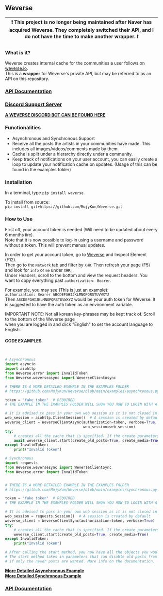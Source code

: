 ## Weverse


| :exclamation:  This project is no longer being maintained after Naver has acquired Weverse. They completely switched their API, and I do not have the time to make another wrapper.  :exclamation:  |
|-----------------------------------------|


### What is it?
Weverse creates internal cache for the communities a user follows on [weverse.io](https://www.weverse.io/).  
This is a **wrapper** for Weverse's private API, but may be referred to as an API on this repository.

### **[API Documentation](https://weverse.readthedocs.io/en/latest/)**

### **[Discord Support Server](https://discord.gg/bEXm85V)**

**[A WEVERSE DISCORD BOT CAN BE FOUND HERE](https://github.com/MujyKun/WeverseBot)**  


### Functionalities

* Asynchronous and Synchronous Support
* Receive all the posts the artists in your communities have made. This includes all images/videos/comments made by them.
* Cache is split under a hierarchy directly under a community.  
* Keep track of notifications on your user account, you can easily create a loop to update your notification cache on updates. (Usage of this can be found in the examples folder)

### Installation

In a terminal, type `pip install weverse`.  

To install from source:  
`pip install git+https://github.com/MujyKun/Weverse.git`


### How to Use

First off, your account token is needed (Will need to be updated about every 6 months iirc).  
Note that it is now possible to log-in using a username and password without a token. This will prevent manual updates.


In order to get your account token, go to [Weverse](https://www.weverse.io/) and Inspect Element (F12).  
Then go to the `Network` tab and filter by `XHR`. Then refresh your page (F5) and look for `info` or `me` under `XHR`.  
Under Headers, scroll to the bottom and view the request headers. You want to copy everything past `authorization: Bearer`.

For example, you may see (This is just an example):  
``authorization: Bearer ABCDEFGHIJKLMNOPQRSTUVWXYZ``  
Then ``ABCDEFGHIJKLMNOPQRSTUVWXYZ`` would be your auth token for Weverse. 
It is suggested to have the auth token as an environment variable.

IMPORTANT NOTE: Not all korean key-phrases may be kept track of. Scroll to the bottom of the Weverse page  
when you are logged in and click "English" to set the account language to English.  

#### CODE EXAMPLES

```python


# Asynchronous
import asyncio
import aiohttp
from Weverse.error import InvalidToken
from Weverse.weverseasync import WeverseClientAsync

# THERE IS A MORE DETAILED EXAMPLE IN THE EXAMPLES FOLDER
# https://github.com/MujyKun/Weverse/blob/main/examples/asynchronous.py

token = "fake_token"  # REQUIRED
# THE EXAMPLE IN THE EXAMPLES FOLDER WILL SHOW YOU HOW TO LOGIN WITH A USERNAME AND PASSWORD AND SET UP HOOKS.

# It is advised to pass in your own web session as it is not closed in Weverse 
web_session = aiohttp.ClientSession()  # A session is created by default 
weverse_client = WeverseClientAsync(authorization=token, verbose=True, loop=asyncio.get_event_loop(),
                                    web_session=web_session)
try:
    # creates all the cache that is specified. If the create parameters are set to True, they will take a very long time.  
    await weverse_client.start(create_old_posts=True, create_media=True)
except InvalidToken:
    print("Invalid Token")

# Synchronous
import requests
from Weverse.weversesync import WeverseClientSync
from Weverse.error import InvalidToken


# THERE IS A MORE DETAILED EXAMPLE IN THE EXAMPLES FOLDER
# https://github.com/MujyKun/Weverse/blob/main/examples/synchronous.py

token = "fake_token"  # REQUIRED
# THE EXAMPLE IN THE EXAMPLES FOLDER WILL SHOW YOU HOW TO LOGIN WITH A USERNAME AND PASSWORD AND SET UP HOOKS.

# It is advised to pass in your own web session as it is not closed in Weverse
web_session = requests.Session()  # A session is created by default 
weverse_client = WeverseClientSync(authorization=token, verbose=True)
try:
    # creates all the cache that is specified. If the create parameters are set to True, they will take a very long time.  
    weverse_client.start(create_old_posts=True, create_media=True) 
except InvalidToken:
    print("Invalid Token")

# After calling the start method, you now have all the objects you would want to modify.
# The start method takes in parameters that can disable old posts from loading up 
# if only the newer posts are wanted. More info on the documentation.

```
**[More Detailed Asynchronous Example](https://github.com/MujyKun/Weverse/blob/main/examples/asynchronous.py)**  
**[More Detailed Synchronous Example](https://github.com/MujyKun/Weverse/blob/main/examples/synchronous.py)**

### **[API Documentation](https://weverse.readthedocs.io/en/latest/)**
